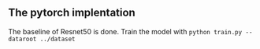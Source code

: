 ## The pytorch implentation
The baseline of Resnet50 is done. Train the model with `python train.py --dataroot ../dataset`
